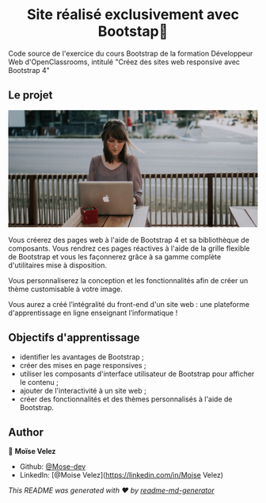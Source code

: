 <h1 align="center">Site réalisé exclusivement avec Bootstap👋</h1>

<p>Code source de l'exercice du cours Bootstrap de la formation Développeur Web d'OpenClassrooms, intitulé "Créez des sites web responsive avec Bootstrap 4"</p>

<h2>Le projet</h2>
<p>
  <img alt="Une étudiante" src="images/apprenant2.jpg" />
</p>
<p>Vous créerez des pages web à l'aide de Bootstrap 4 et sa bibliothèque de composants. Vous rendrez ces pages réactives à l'aide de la grille flexible de Bootstrap et vous les façonnerez grâce à sa gamme complète d'utilitaires mise à disposition.</p>
<p>Vous personnaliserez la conception et les fonctionnalités afin de créer un thème customisable à votre image.</p>
<p>Vous aurez a créé l’intégralité du front-end d'un site web : une plateforme d'apprentissage en ligne enseignant l’informatique !</p>

<h2>Objectifs d'apprentissage</h2>

  <ul>
    <li>identifier les avantages de Bootstrap ;</li>
    <li>créer des mises en page responsives ;</li>
    <li>utiliser les composants d'interface utilisateur de Bootstrap pour afficher le contenu ;</li>
    <li>ajouter de l'interactivité à un site web ;</li>
    <li>créer des fonctionnalités et des thèmes personnalisés à l'aide de Bootstrap.</li>
  </ul>

## Author

👤 **Moïse Velez**

* Github: [@Mose-dev](https://github.com/Mose-dev)
* LinkedIn: [@Moise Velez](https://linkedin.com/in/Moise Velez)

_This README was generated with ❤️ by [readme-md-generator](https://github.com/kefranabg/readme-md-generator)_
